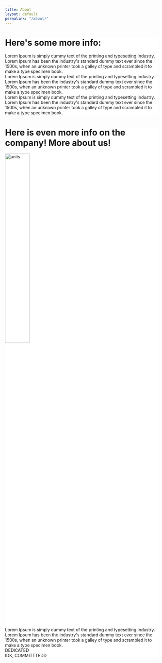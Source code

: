 ```yaml
---
title: About
layout: default
permalink: "/about/"
---
```


<div class="row"  style="background-color: white;">

<h1> Here's some more info: </h1>
    <div class="col-4">
    Lorem Ipsum is simply dummy text of the printing and typesetting industry. Lorem Ipsum has been the industry's standard dummy text ever since the 1500s, when an unknown printer took a galley of type and scrambled it to make a type specimen book.
    </div>
    <div class="col-4">
    Lorem Ipsum is simply dummy text of the printing and typesetting industry. Lorem Ipsum has been the industry's standard dummy text ever since the 1500s, when an unknown printer took a galley of type and scrambled it to make a type specimen book.
    </div>
    <div class="col-4">
    Lorem Ipsum is simply dummy text of the printing and typesetting industry. Lorem Ipsum has been the industry's standard dummy text ever since the 1500s, when an unknown printer took a galley of type and scrambled it to make a type specimen book.
    </div>
</div>
<div class="row" style="background-color: white;">
    <h1> Here is even more info on the company! More about us! </h1>
    <img src="../assets/units.jpg" alt="units" width="40%" class="col-6 offset-3">
</div>
<div class="row" style="background-color: white;">
    <div class="col-6">
    Lorem Ipsum is simply dummy text of the printing and typesetting industry. Lorem Ipsum has been the industry's standard dummy text ever since the 1500s, when an unknown printer took a galley of type and scrambled it to make a type specimen book.
    </div>
    <div class="col-6">
        <div class="col-3">
        DEDICATED
        </div>
        <div class="col-3">
        IDK, COMMITTTEDD
        </div>
    </div>
</div>